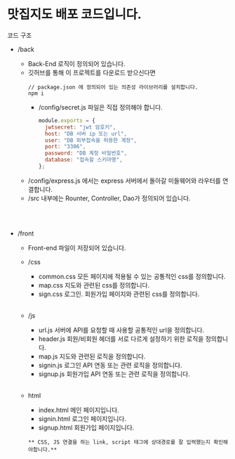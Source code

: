 # 맛집지도 배포 코드입니다.

코드 구조

- /back

  - Back-End 로직이 정의되어 있습니다.
  - 깃허브를 통해 이 프로젝트를 다운로드 받으신다면
    ```
    // package.json 에 정의되어 있는 의존성 라이브러리를 설치합니다.
    npm i
    ```
    - /config/secret.js 파일은 직접 정의해야 합니다.
      ```javascript
      module.exports = {
        jwtsecret: "jwt 암호키",
        host: "DB 서버 ip 또는 url",
        user: "DB 외부접속을 허용한 계정",
        port: "3306",
        password: "DB 계정 비밀번호",
        database: "접속할 스키마명",
      };
      ```
  - /config/express.js 에서는 express 서버에서 돌아갈 미들웨어와 라우터를 연결합니다.
  - /src 내부에는 Rounter, Controller, Dao가 정의되어 있습니다.

<br/><br/>

- /front

  - Front-end 파일이 저장되어 있습니다.
  - /css
    - common.css 모든 페이지에 적용될 수 있는 공통적인 css를 정의합니다.
    - map.css 지도와 관련된 css를 정의합니다.
    - sign.css 로그인. 회원가입 페이지와 관련된 css를 정의합니다.
      <br/><br/>
  - /js

    - url.js 서버에 API를 요청할 때 사용할 공통적인 url을 정의합니다.
    - header.js 회원/비회원 헤더를 서로 다르게 설정하기 위한 로직을 정의합니다.
    - map.js 지도와 관련된 로직을 정의합니다.
    - signin.js 로그인 API 연동 또는 관련 로직을 정의합니다.
    - signup.js 회원가입 API 연동 또는 관련 로직을 정의합니다.
      <br/><br/>

  - html

    - index.html 메인 페이지입니다.
    - signin.html 로그인 페이지입니다.
    - signup.html 회원가입 페이지입니다.

    ```
    ** CSS, JS 연결을 하는 link, script 태그에 상대경로를 잘 입력했는지 확인해야합니다.**
    ```
